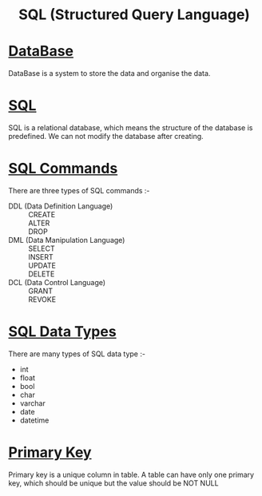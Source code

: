 <h1 align="center"> SQL (Structured Query Language) </h1>

<h1 align="left"> <u> DataBase </u> </h1>
<p>DataBase is a system to store the data and organise the data.</p>

<h1 align="left"> <u> SQL </u> </h1>
<p>SQL is a relational database, which means the structure of the database is predefined. We can not modify the database after creating. </p>

<h1 align="left"> <u> SQL Commands </u> </h1>
<p>There are three types of SQL commands :- </p>
<dl>
  <dt>DDL (Data Definition Language)</dt>
  <dd>CREATE</dd>
  <dd>ALTER</dd>
  <dd>DROP</dd>

  <dt>DML (Data Manipulation Language)</dt>
  <dd>SELECT</dd>
  <dd>INSERT</dd>
  <dd>UPDATE</dd>
  <dd>DELETE</dd>

  <dt>DCL (Data Control Language)</dt>
  <dd>GRANT</dd>
  <dd>REVOKE</dd>
  
</dl>

<h1 align="left"> <u> SQL Data Types </u> </h1>
<p>There are many types of SQL data type :- </p>
<ul>
  <li>int</li>
  <li>float</li>
  <li>bool</li>
  <li>char</li>
  <li>varchar</li>
  <li>date</li>
  <li>datetime</li>
</ul>

<h1 align="left"> <u> Primary Key </u> </h1>
<p>Primary key is a unique column in table. A table can have only one primary key, which should be unique but the value should be NOT NULL </p>

